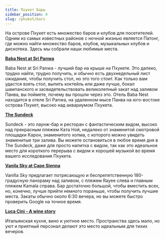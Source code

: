 ```yaml
---
title: Пхукет Бары
sidebar_position: 4
slug: /phuket/bars
---
```


На острове Пхукет есть множество баров и клубов для посетителей. Одним из самых известных районов с ночной жизнью является Патонг, где можно найти множество баров, клубов, музыкальных клубов и дискотека. Здесь мы собрали наши любимые места.


[**Baba Nest at Sri Panwa**](https://goo.gl/maps/YKKXYHBKFaiH9xZy9)

Baba Nest at Sri Panwa - лучший бар на крыше на Пхукете. Это далеко, трудно найти, трудно получить, и обычно есть двухнедельный лист ожидания, чтобы получить стол, но это того стоит. Как только вам удастся взять стол, выпить коктейль или даже лучше, бокал шампанского и засвидетельствовать великолепный закат над заливом Панва, вы поймете, почему вы прошли через это. Отель Baba Nest находится в отеле Sri Panwa, на удаленном мысе Панва на юго-востоке острова Пхукет, высоко над аквариумом Пхукета.

[**The Sundeck**](https://goo.gl/maps/y98gwzq8HtNWBmwb7)

Sundeck - это лаунж-бар и ресторан с фантастическим видом, высоко над прекрасным пляжем Ката Ной, недалеко от знаменитой смотровой площадки Карон, знаменитого холма, с которого можно увидеть знаменитые три залива. Вы можете остановиться в любое время дня в The Sundeck, даже для просто напитка с видом, так как это идеальное место для короткого перерыва с видом и хорошей музыкой во время вашего исследования Пхукета.

[**Vanila Sky at Cape Sienna**](https://goo.gl/maps/Gusd8tq1Kho2CvWt5)

Vanilla Sky предлагает потрясающую и беспрепятственную 180-градусную панораму над заливом, с пляжем Rayee слева и главным пляжем Kamala справа. Бар достаточно большой, чтобы вместить всех, но, конечно, лучше прийти немного пораньше, чтобы получить лучшие места. Закаты обычно около 6:30 вечера, но вы можете быстро проверить Google на точное время.

[**Luca Cinì - A wine story**](https://goo.gl/maps/zUJHhwDSbNjayVb37)

Итальянская кухня, вино и уютное место. Пространства здесь мало, но уют и приятный персонал делают это место идеальным для тихих вечеров.